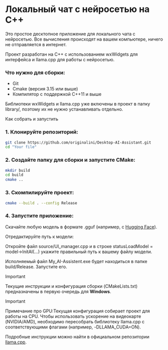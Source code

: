 # Локальный чат с нейросетью на C++

Это простое десктопное приложение для локального чата с нейросетью. Все вычисления происходят на вашем компьютере, ничего не отправляется в интернет.

Проект разработан на C++ с использованием wxWidgets для интерфейса и llama.cpp для работы с нейросетью.

### Что нужно для сборки: 

* Git 
* Cmake (версия 3.15 или выше)
* Компилятор с поддержкой С++11 и выше


Библиотеки wxWidgets и llama.cpp уже включены в проект в папку library/, поэтому их не нужно устанавливать отдельно.

Как собрать и запустить

### 1. Клонируйте репозиторий:

```bash
git clone https://github.com/originalini/Desktop-AI-Assistant.git
cd "Your file"
```

### 2. Создайте папку для сборки и запустите CMake:

```bash
mkdir build
cd build
cmake ..
```

### 3. Скомпилируйте проект:

```bash
cmake --build . --config Release
```


### 4. Запустите приложение:

Скачайте любую модель в формате .gguf (например, с [Hugging Face](https://huggingface.co/)).

Отредактируйте путь к модели: 

Откройте файл source/UI_manager.cpp и в строке statusLoadModel = model->InitAI(...) укажите правильный путь к вашему файлу модели.

Исполняемый файл My_AI-Assistent.exe будет находиться в папке build/Release. Запустите его.


> [!IMPORTANT]
> Текущие инструкции и конфигурация сборки (CMakeLists.txt) предназначены в первую очередь для **Windows**.


> [!IMPORTANT] 
> Примечание про GPU:Текущая конфигурация собирает проект для работы на CPU. Чтобы использовать ускорение на видеокарте (NVIDIA/AMD), необходимо пересобрать библиотеку llama.cpp с соответствующими флагами (например, -DLLAMA_CUDA=ON). 
>
> Подробные инструкции можно найти в официальном репозитории [llama.cpp](https://github.com/ggml-org/llama.cpp).
